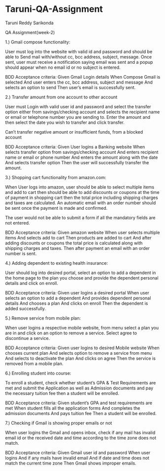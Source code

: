# Taruni-QA-Assignment
Taruni Reddy Sarikonda

QA Assignment(week-2)


1.) Gmail compose functionality:

User must log into the website with valid id and password and should be able to Send mail with/without cc, bcc address, subject, message. Once sent, user must receive a notification saying email was sent and a popup should appear when no email id or no subject is entered.

BDD Acceptance criteria:
Given Gmail Login details
When Compose Gmail is selected
And user enters the cc, bcc address, subject and message
And selects an option to send
Then user’s email is successfully sent.

2.) Transfer amount from one account to other account 

User must Login with valid user id and password and select the transfer option either from savings/checking account and selects the recipient name or email or telephone number you are sending to. Enter the amount and then select the date you wish to transfer and click transfer.

Can’t transfer negative amount or insufficient funds, from a blocked account

BDD Acceptance criteria:
Given User logins a Banking website
When selects transfer option from savings/checking account
And enters recipient name or email or phone number
And enters the amount along with the date 
And selects transfer option
Then the user will successfully transfer the amount.


3.) Shopping cart functionality from amazon.com:

When User logs into amazon, user should be able to select multiple items and add to cart then should be able to add discounts or coupons at the time of payment in shopping cart then the total price including shipping charges and taxes are calculated. An automatic email with an order number should be sent once the payment is made and confirmed.


The user would not be able to submit a form if all the mandatory fields are not entered.

BDD Acceptance criteria:
Given amazon website
When user selects multiple items
And selects add to cart
Then products are added to cart
And after adding discounts or coupons the total price is calculated along with shipping charges and taxes.
Then after payment an email with an order number is sent.

4.) Adding dependent to existing health insurance:

User should log into desired portal, select an option to add a dependent in the home page to the plan you choose and provide the dependent personal details and click on enroll.

BDD Acceptance criteria:
Given user logins a desired portal
When user selects an option to add a dependent
And provides dependent personal details 
And chooses a plan
And clicks on enroll
Then the dependent is added successfully.


5.) Remove service from mobile plan:

When user logins a respective mobile website, from menu select a plan you are in and click on an option to remove a service. Select agree to discontinue a service. 

BDD Acceptance criteria:
Given user logins to desired Mobile website
When chooses current plan
And selects option to remove a service from menu
And selects to deactivate the plan
And clicks on agree
Then the service is removed from a mobile plan.


6.) Enrolling student into course:

 To enroll a student, check whether student’s GPA & Test Requirements are met and submit the Application as well as Admission documents and pay the necessary tuition fee then a student will be enrolled.

BDD Acceptance criteria:
Given student’s GPA and test requirements are met
When student fills all the application forms
And completes the admission documents
And pays tuition fee
Then a student will be enrolled.

7.) Checking if Gmail is showing proper emails or not

When user logins the Gmail and opens inbox, check if any mail has invalid email id or the received date and time according to the time zone does not match.

BDD Acceptance criteria:
Given Gmail user id and password
When user logins 
And if any mails have invalid email
And if date and time does not match the current time zone
Then Gmail shows improper emails.




   
